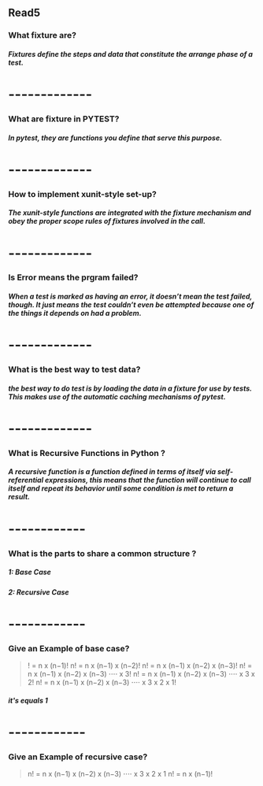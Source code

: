 ## Read5

### What fixture are?
##### Fixtures define the steps and data that constitute the arrange phase of a test. 
# -------------
### What are fixture in PYTEST?
##### In pytest, they are functions you define that serve this purpose.
# -------------
### How to implement xunit-style set-up?
##### The xunit-style functions are integrated with the fixture mechanism and obey the proper scope rules of fixtures involved in the call.
# -------------
### Is Error means the prgram failed?
##### When a test is marked as having an error, it doesn’t mean the test failed, though. It just means the test couldn’t even be attempted because one of the things it depends on had a problem.
# -------------
### What is the best way to test data?
##### the best way to do test is by loading the data in a fixture for use by tests. This makes use of the automatic caching mechanisms of pytest.
# -------------
### What is Recursive Functions in Python ?
##### A recursive function is a function defined in terms of itself via self-referential expressions, this means that the function will continue to call itself and repeat its behavior until some condition is met to return a result.
# ------------
### What is the parts to share a common structure ?
##### 1: Base Case
##### 2: Recursive Case
# ------------
### Give an Example of base case?
> ! = n x (n−1)! 
> n! = n x (n−1) x (n−2)!
> n! = n x (n−1) x (n−2) x (n−3)!
> n! = n x (n−1) x (n−2) x (n−3) ⋅⋅⋅⋅ x 3!
> n! = n x (n−1) x (n−2) x (n−3) ⋅⋅⋅⋅ x 3 x 2!
> n! = n x (n−1) x (n−2) x (n−3) ⋅⋅⋅⋅ x 3 x 2 x 1!
#####  it's equals 1
# ------------
### Give an Example of recursive case?
> n! = n x (n−1) x (n−2) x (n−3) ⋅⋅⋅⋅ x 3 x 2 x 1
> n! = n x (n−1)!